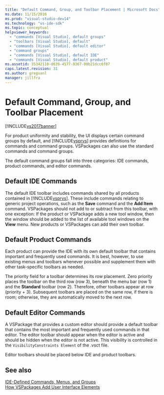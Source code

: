 ```yaml
---
title: "Default Command, Group, and Toolbar Placement | Microsoft Docs"
ms.date: 11/15/2016
ms.prod: "visual-studio-dev14"
ms.technology: "vs-ide-sdk"
ms.topic: conceptual
helpviewer_keywords: 
  - "commands [Visual Studio], default groups"
  - "toolbars [Visual Studio], default"
  - "commands [Visual Studio], default editor"
  - "command groups"
  - "commands [Visual Studio], default IDE"
  - "commands [Visual Studio], default product"
ms.assetid: 35342110-d639-4577-8367-00b21dcc6f07
caps.latest.revision: 31
ms.author: gregvanl
manager: jillfra
---
```

# Default Command, Group, and Toolbar Placement
[!INCLUDE[vs2017banner](../../includes/vs2017banner.md)]

For product uniformity and stability, the UI displays certain command groups by default, and [!INCLUDE[vsprvs](../../includes/vsprvs-md.md)] provides definitions for commands and command groups. VSPackages can also use the standard commands and command groups.  
  
 The default command groups fall into three categories: IDE commands, product commands, and editor commands.  
  
## Default IDE Commands  
 The default IDE toolbar includes commands shared by all products contained in [!INCLUDE[vsprvs](../../includes/vsprvs-md.md)]. These include commands relating to generic project operations, such as the **Save** command and the **Add Item** command. VSPackages should not add to or subtract from this toolbar, with one exception: If the product or VSPackage adds a new tool window, then the window should be added to the list of available tool windows on the **View** menu. New products or VSPackages can add their own toolbar.  
  
## Default Product Commands  
 Each product can provide the IDE with its own default toolbar that contains important and frequently used commands. It is best, however, to use existing menus and toolbars whenever possible and supplement them with other task-specific toolbars as needed.  
  
 The priority field for a toolbar determines its row placement. Zero priority places the toolbar on the third row (row 3), beneath the menu bar (row 1) and the **Standard** toolbar (row 2). Therefore, other toolbars appear at row (priority + 3). Subsequent toolbars are placed on the same row, if there is room; otherwise, they are automatically moved to the next row.  
  
## Default Editor Commands  
 A VSPackage that provides a custom editor should provide a default toolbar that contains the most important and frequently used commands in that editor. The editor toolbar should appear when the editor is active and should be hidden when the editor is not active. This visibility is controlled in the `VisibilityConstraints Element` of the .vsct file.  
  
 Editor toolbars should be placed below IDE and product toolbars.  
  
## See also  
 [IDE-Defined Commands, Menus, and Groups](../../extensibility/internals/ide-defined-commands-menus-and-groups.md)   
 [How VSPackages Add User Interface Elements](../../extensibility/internals/how-vspackages-add-user-interface-elements.md)
